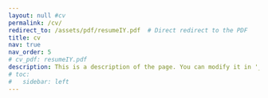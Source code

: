 ```yaml
---
layout: null #cv
permalink: /cv/
redirect_to: /assets/pdf/resumeIY.pdf  # Direct redirect to the PDF
title: cv
nav: true
nav_order: 5
# cv_pdf: resumeIY.pdf
description: This is a description of the page. You can modify it in '_pages/cv.md'. You can also change or remove the top pdf download button.
# toc:
#   sidebar: left
---
```

